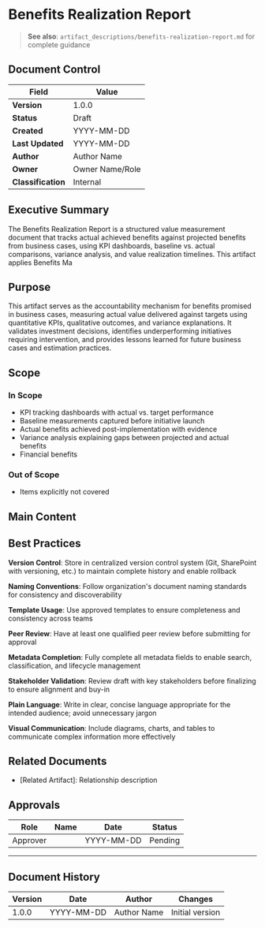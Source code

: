 # Benefits Realization Report

> **See also**: `artifact_descriptions/benefits-realization-report.md` for complete guidance

## Document Control

| Field | Value |
|-------|-------|
| **Version** | 1.0.0 |
| **Status** | Draft |
| **Created** | YYYY-MM-DD |
| **Last Updated** | YYYY-MM-DD |
| **Author** | Author Name |
| **Owner** | Owner Name/Role |
| **Classification** | Internal |

## Executive Summary

The Benefits Realization Report is a structured value measurement document that tracks actual achieved benefits against projected benefits from business cases, using KPI dashboards, baseline vs. actual comparisons, variance analysis, and value realization timelines. This artifact applies Benefits Ma

## Purpose

This artifact serves as the accountability mechanism for benefits promised in business cases, measuring actual value delivered against targets using quantitative KPIs, qualitative outcomes, and variance explanations. It validates investment decisions, identifies underperforming initiatives requiring intervention, and provides lessons learned for future business cases and estimation practices.

## Scope

### In Scope

- KPI tracking dashboards with actual vs. target performance
- Baseline measurements captured before initiative launch
- Actual benefits achieved post-implementation with evidence
- Variance analysis explaining gaps between projected and actual benefits
- Financial benefits

### Out of Scope

- Items explicitly not covered

## Main Content

<!-- Provide detailed content specific to this artifact type -->
<!-- Refer to the artifact description for required sections -->

## Best Practices

**Version Control**: Store in centralized version control system (Git, SharePoint with versioning, etc.) to maintain complete history and enable rollback

**Naming Conventions**: Follow organization's document naming standards for consistency and discoverability

**Template Usage**: Use approved templates to ensure completeness and consistency across teams

**Peer Review**: Have at least one qualified peer review before submitting for approval

**Metadata Completion**: Fully complete all metadata fields to enable search, classification, and lifecycle management

**Stakeholder Validation**: Review draft with key stakeholders before finalizing to ensure alignment and buy-in

**Plain Language**: Write in clear, concise language appropriate for the intended audience; avoid unnecessary jargon

**Visual Communication**: Include diagrams, charts, and tables to communicate complex information more effectively

## Related Documents

- [Related Artifact]: Relationship description

## Approvals

| Role | Name | Date | Status |
|------|------|------|--------|
| Approver | | YYYY-MM-DD | Pending |

---

## Document History

| Version | Date | Author | Changes |
|---------|------|--------|---------|
| 1.0.0 | YYYY-MM-DD | Author Name | Initial version |

